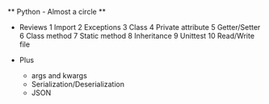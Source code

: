 ** Python - Almost a circle **
- Reviews
    1 Import
    2 Exceptions
    3 Class
    4 Private attribute
    5 Getter/Setter
    6 Class method
    7 Static method
    8 Inheritance
    9 Unittest
    10 Read/Write file

- Plus
    - args and kwargs
    - Serialization/Deserialization
    - JSON


